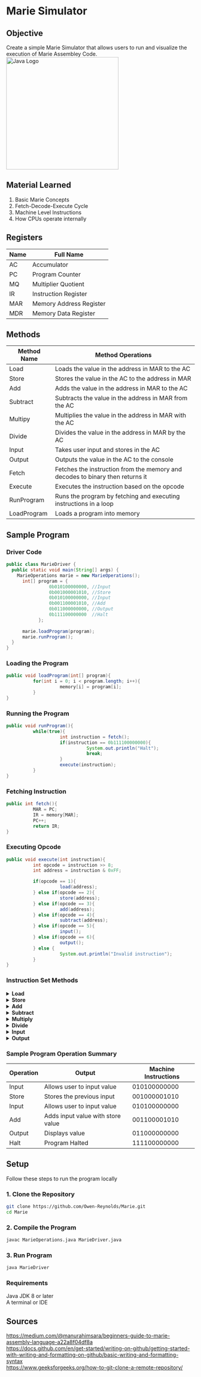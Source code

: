 # Marie Simulator #

## Objective ##
Create a simple Marie Simulator that allows users to run and visualize the execution of Marie Assembley Code.
<img src="https://cdn.jsdelivr.net/gh/devicons/devicon@latest/icons/java/java-original-wordmark.svg" alt="Java Logo" width="300"/>

## Material Learned ##
1. Basic Marie Concepts  
2. Fetch-Decode-Execute Cycle
3. Machine Level Instructions
4. How CPUs operate internally

## Registers ##
|Name |Full Name                |
|-----|-------------------------|
|AC   |Accumulator              |
|PC   |Program Counter          |
|MQ   |Multiplier Quotient      |
|IR   |Instruction Register     |
|MAR  |Memory Address Register  |
|MDR  |Memory Data Register     |

## Methods ##
| Method Name | Method Operations                                                              |
|-------------|--------------------------------------------------------------------------------|
|Load         |Loads the value in the address in MAR to the AC                                 | 
|Store        |Stores the value in the AC to the address in MAR                                |
|Add          |Adds the value in the address in MAR to the AC                                  |
|Subtract     |Subtracts the value in the address in MAR from the AC                           |
|Multipy      |Multiplies the value in the address in MAR with the AC                          |
|Divide       |Divides the value in the address in MAR by the AC                               |
|Input        |Takes user input and stores in the AC                                           |
|Output       |Outputs the value in the AC to the console                                      |
|Fetch        |Fetches the instruction from the memory and decodes to binary then returns it   |
|Execute      |Executes the instruction based on the opcode                                    |
|RunProgram   |Runs the program by fetching and executing instructions in a loop               |
|LoadProgram  |Loads a program into memory                                                     |

## Sample Program ##
### Driver Code ###
```Java
public class MarieDriver {
  public static void main(String[] args) {
    MarieOperations marie = new MarieOperations();
      int[] program = {
                0b010100000000, //Input
                0b001000001010, //Store
                0b010100000000, //Input
                0b001100001010, //Add
                0b011000000000, //Output
                0b111100000000  //Halt
            };
    
      marie.loadProgram(program);
      marie.runProgram();
  }
}
```
### Loading the Program ###
```Java
public void loadProgram(int[] program){
          for(int i = 0; i < program.length; i++){
                    memory[i] = program[i];
          }
}
```
### Running the Program ###
```Java
public void runProgram(){
          while(true){
                    int instruction = fetch();
                    if(instruction == 0b111100000000){
                              System.out.println("Halt");
                              break;
                    }
                    execute(instruction);
          }
}
```
### Fetching Instruction ###
```Java
public int fetch(){
          MAR = PC;
          IR = memory[MAR];
          PC++;
          return IR;
}
```
### Executing Opcode ###
```Java
public void execute(int instruction){
          int opcode = instruction >> 8;
          int address = instruction & 0xFF;

          if(opcode == 1){
                    load(address);
          } else if(opcode == 2){
                    store(address);
          } else if(opcode == 3){
                    add(address);
          } else if(opcode == 4){
                    subtract(address);
          } else if(opcode == 5){
                    input();
          } else if(opcode == 6){
                    output();
          } else {
                    System.out.println("Invalid instruction");
          }
}
```
### Instruction Set Methods ###

<details>
  <summary><strong>Load</strong></summary>

  <pre><code class="language-java">
  public void load(int address){
      MAR = address;
      MDR = memory[MAR];
      AC = MDR;
      System.out.println("Load:" + AC);
  }
  </code></pre>
</details>

<details>
  <summary><strong>Store</strong></summary>

  <pre><code class="language-java">
  public void store(int address){
      MAR = address;
      memory[MAR] = AC;
      System.out.println("Store :" + AC );
  }
  </code></pre>
</details>

<details>
  <summary><strong>Add</strong></summary>

  <pre><code class="language-java">
  public void add(int address){
      MAR = address;
      MDR = memory[MAR];
      AC += MDR;
      System.out.println("Add : " + AC);
  }
  </code></pre>
</details>

<details>
  <summary><strong>Subtract</strong></summary>

  <pre><code class="language-java">
  public void subtract(int address){
      MAR = address;
      MDR = memory[MAR];
      AC -= MDR;
      System.out.println("Subtract : " + AC);
  }
  </code></pre>
</details>

<details>
  <summary><strong>Multiply</strong></summary>

  <pre><code class="language-java">
  public void multiply(int address){
        MAR = address;
        MDR = memory[MAR];
        AC *= MDR;
        System.out.println("Multiply : " + AC);
  }
  </code></pre>
</details>

<details>
  <summary><strong>Divide</strong></summary>

  <pre><code class="language-java">
  public void divide(int address){
        MAR = address;
        MDR = memory[MAR];
        if(MDR != 0){
            AC /= MDR;
            System.out.println("Divide : " + AC);
        } else {
            System.out.println("Error: Division by zero");
        }
    }
  </code></pre>
</details>

<details>
  <summary><strong>Input</strong></summary>

  <pre><code class="language-java">
  public void input(){
      Scanner sc = new Scanner(System.in);
      System.out.println("Enter a value to input into AC: ");
      int value = sc.nextInt();
      AC = value;
      System.out.println("Input : " + AC);
  }
  </code></pre>
</details>

<details>
  <summary><strong>Output</strong></summary>

  <pre><code class="language-java">
  public void output(){
      System.out.println("Output : " + AC);
  }
  </code></pre>
</details>

### Sample Program Operation Summary ###
|Operation    |Output                                   |Machine Instructions
|-------------|-----------------------------------------|--------------------|
|Input        |Allows user to input value               |010100000000        |
|Store        |Stores the previous input                |001000001010        |
|Input        |Allows user to input value               |010100000000        |
|Add          |Adds input value with store value        |001100001010        |
|Output       |Displays value                           |011000000000        |
|Halt         |Program Halted                           |111100000000        |

## Setup ##
Follow these steps to run the program locally
### 1. Clone the Repository ###
```bash
git clone https://github.com/Owen-Reynolds/Marie.git
cd Marie
```
### 2. Compile the Program ###
```bash 
javac MarieOperations.java MarieDriver.java
```
### 3. Run Program ###
```bash
java MarieDriver
```
### Requirements ###
Java JDK 8 or later  
A terminal or IDE  

## Sources ##
https://medium.com/@manurahimsara/beginners-guide-to-marie-assembly-language-a22a8f04df8a  
https://docs.github.com/en/get-started/writing-on-github/getting-started-with-writing-and-formatting-on-github/basic-writing-and-formatting-syntax  
https://www.geeksforgeeks.org/how-to-git-clone-a-remote-repository/  

